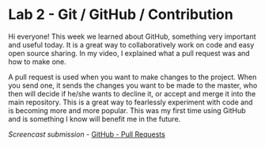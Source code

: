 # Lab 2 - Git / GitHub / Contribution

Hi everyone! This week we  learned about GitHub, something very important and useful today. It is a great way to collaboratively work on code and easy open source sharing. In my video, I explained what a pull request was and how to make one. 

A pull request is used when you want to make changes to the project. When you send one, it sends the changes you want to be made to the master, who then will decide if he/she wants to decline it, or accept and merge it into the main repository. This is a great way to fearlessly experiment with code and is becoming more and more popular. This was my first time using GitHub and is something I know will benefit me in the future. 


*Screencast submission* - [GitHub - Pull Requests](https://www.youtube.com/watch?v=K6rwdzX6Tgk)

